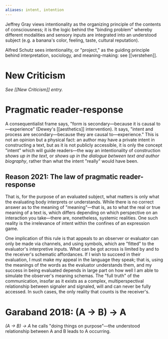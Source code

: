 ```yaml
---
aliases: intent, intention
---
```


Jeffrey Gray views intentionality as the organizing principle of the contents of consciousness; it is the logic behind the "binding problem" whereby different modalities and sensory inputs are integrated into an understood subject (e.g. a banana's color, feeling, taste, cultural reputation).

Alfred Schutz sees intentionality, or "project," as the guiding principle behind interpretation, sociology, and meaning-making: see [[verstehen]].

# New Criticism

_See [[New Criticism]] entry._

# Pragmatic reader-response

A consequentialist frame says, "form is secondary—because it is causal to—experience" (Dewey's [[aesthetics]] intervention). It says, "intent and process are secondary—because they are causal to—experience." This is not an opinion but a physical fact: an author may have a private intent in constructing a text, but as it is not publicly accessible, it is only the concept "intent" which will guide readers—the way an intentionality of construction _shows up in the text_, or _shows up in the dialogue between text and author biography_, rather than what the intent "really" would have been.

## Reason 2021: The law of pragmatic reader-response

That is, for the purpose of an evaluated subject, what matters is only what the evaluating body interprets or understands. While there is no correct answer as to the meaning of "meaning"—that is, as to what the real or true meaning of a text is, which differs depending on which perspective on an interaction you take—there are, nonetheless, systemic realities. One such reality is the irrelevance of intent within the confines of an expression game.

One implication of this rule is that appeals to an observer or evaluator can only be made via channels, and using symbols, which are "fitted" to the evaluator's interpretive inputs. What can be got across is limited by and to the receiver's schematic affordances. If I wish to succeed in their evaluation, I must make my appeal in the language they speak; that is, using the meanings of the words as the evaluator understands them, and my success in being evaluated depends in large part on how well I am able to simulate the observer's meaning schemas. The "full truth" of the communication, insofar as it exists as a complex, multiperspectival relationship between signaler and signaled, will and can never be fully accessed. In such cases, the only reality that counts is the receiver's.

# Garaband 2018: (A → B) → A

_(A → B) → A_ he calls "doing things on purpose"—the understood relationship between A and B leads to A occurring. 

